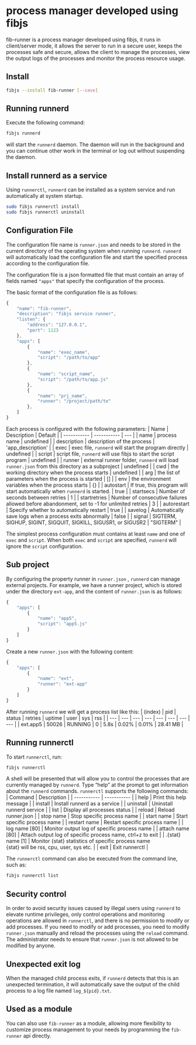 # process manager developed using fibjs
fib-runner is a process manager developed using fibjs, it runs in client/server mode, it allows the server to run in a secure user, keeps the processes safe and secure, allows the client to manage the processes, view the output logs of the processes and monitor the process resource usage.

## Install

```sh
fibjs --install fib-runner [--save]
```

## Running runnerd

Execute the following command:
```sh
fibjs runnerd
```
will start the `runnerd` daemon. The daemon will run in the background and you can continue other work in the terminal or log out without suspending the daemon.

## Install runnerd as a service

Using `runnerctl`, `runnerd` can be installed as a system service and run automatically at system startup.
```sh
sudo fibjs runnerctl install
sudo fibjs runnerctl uninstall
```
## Configuration File

The configuration file name is ``runner.json`` and needs to be stored in the current directory of the operating system when running `runnerd`. `runnerd` will automatically load the configuration file and start the specified process according to the configuration file.

The configuration file is a json formatted file that must contain an array of fields named `"apps"` that specify the configuration of the process.

The basic format of the configuration file is as follows:
```JavaScript
{
    "name": "fib-runner",
    "description": "fibjs service runner",
    "listen": {
        "address": "127.0.0.1",
        "port": 1123
    },
    "apps": [
        {
            "name": "exec_name",
            "script": "/path/to/app"
        },
        {
            "name": "script_name",
            "script": "/path/to/app.js"
        },
        {
            "name": "prj_name",
            "runner": "/project/path/to"
        },
    ]
}
```

Each process is configured with the following parameters:
| Name      | Description | Default |
| ----------- | ----------- | --- |
| name | process name | undefined |
| description | description of the process | 'app_description' |
| exec | exec file, `runnerd` will start the program directly | undefined |
| script | script file, `runnerd` will use fibjs to start the script program | undefined |
| runner | external runner folder, `runnerd` will load `runner.json` from this directory as a subproject | undefined |
| cwd | the working directory when the process starts | undefined |
| arg | the list of parameters when the process is started | [] |
| env | the environment variables when the process starts | {} |
| autostart | If true, this program will start automatically when `runnerd` is started. | true |
| startsecs | Number of seconds between retries | 1 |
| startretries | Number of consecutive failures allowed before abandonment, set to -1 for unlimited retries | 3 |
| autorestart | Specify whether to automatically restart | true |
| savelog | Automatically save logs when a process exits abnormally | false |
| signal | SIGTERM, SIGHUP, SIGINT, SIGQUIT, SIGKILL, SIGUSR1, or SIGUSR2 | "SIGTERM" |

The simplest process configuration must contains at least `name` and one of `exec` and `script`. When both `exec` and `script` are specified, `runnerd` will ignore the `script` configuration.

## Sub project

By configuring the property runner in `runner.json` , `runnerd` can manage external projects. For example, we have a runner project, which is stored under the directory `ext-app`, and the content of `runner.json` is as follows:
```JavaScript
{
    "apps": [
        {
            "name": "app5",
            "script": "app5.js"
        }
    ]
}
```
Create a new `runner.json` with the following content:
```JavaScript
{
    "apps": [
        {
            "name": "ext",
            "runner": "ext-app"
        }
    ]
}
```
After running `runnerd` we will get a process list like this:
| (index)  |  pid  | status  | retries | uptime | user  |  sys  |   rss    |
| --- | --- | --- | --- | --- | --- | --- | --- |
| ext.app5 | 50026 | RUNNING |    0    |  5.8s  | 0.02% | 0.01% | 28.41 MB |

## Running runnerctl

To start `runnerctl`, run:
```sh
fibjs runnerctl
```
A shell will be presented that will allow you to control the processes that are currently managed by `runnerd`. Type “help” at the prompt to get information about the `runnerd` commands. `runnerctl` supports the following commands:
| Command      | Description |
| ----------- | ----------- |
| help              | Print this help message |
| install           | Install runnerd as a service |
| uninstall         | Uninstall runnerd service |
| list              | Display all processes status |
| reload            | Reload runner.json |
| stop name         | Stop specific process name |
| start name        | Start specific process name |
| restart name      | Restart specific process name |
| log name [80]     | Monitor output log of specific process name |
| attach name [80]  | Attach output log of specific process name, ctrl+z to exit |
| .{stat} name [1]  | Monitor {stat} statistics of specific process name<br>{stat} will be rss, cpu, user, sys etc.  |
| exit              | Exit runnerctl |

The `runnerctl` command can also be executed from the command line, such as:
```sh
fibjs runnerctl list
```


## Security control

In order to avoid security issues caused by illegal users using `runnerd` to elevate runtime privileges, only control operations and monitoring operations are allowed in `runnerctl`, and there is no permission to modify or add processes. If you need to modify or add processes, you need to modify `runner.json` manually and reload the processes using the `reload` command. The administrator needs to ensure that `runner.json` is not allowed to be modified by anyone.

## Unexpected exit log

When the managed child process exits, if `runnerd` detects that this is an unexpected termination, it will automatically save the output of the child process to a log file named `log_${pid}.txt`.

## Used as a module

You can also use `fib-runner` as a module, allowing more flexibility to customize process management to your needs by programming the `fib-runner` api directly.